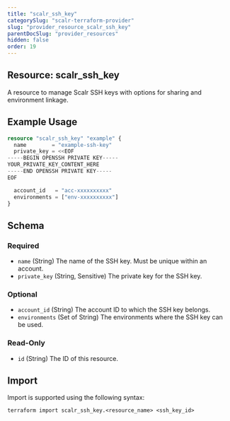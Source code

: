 ```yaml
---
title: "scalr_ssh_key"
categorySlug: "scalr-terraform-provider"
slug: "provider_resource_scalr_ssh_key"
parentDocSlug: "provider_resources"
hidden: false
order: 19
---
```

## Resource: scalr_ssh_key

A resource to manage Scalr SSH keys with options for sharing and environment linkage.

## Example Usage

```terraform
resource "scalr_ssh_key" "example" {
  name        = "example-ssh-key"
  private_key = <<EOF
-----BEGIN OPENSSH PRIVATE KEY-----
YOUR_PRIVATE_KEY_CONTENT_HERE
-----END OPENSSH PRIVATE KEY-----
EOF

  account_id   = "acc-xxxxxxxxxx"
  environments = ["env-xxxxxxxxxx"]
}
```

<!-- schema generated by tfplugindocs -->
## Schema

### Required

- `name` (String) The name of the SSH key. Must be unique within an account.
- `private_key` (String, Sensitive) The private key for the SSH key.

### Optional

- `account_id` (String) The account ID to which the SSH key belongs.
- `environments` (Set of String) The environments where the SSH key can be used.

### Read-Only

- `id` (String) The ID of this resource.

## Import

Import is supported using the following syntax:

```shell
terraform import scalr_ssh_key.<resource_name> <ssh_key_id>
```
